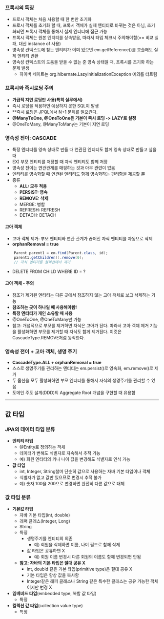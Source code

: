 ### 프록시의 특징
- 프로시 객체는 처음 사용할 때 한 번만 초기화
- 프로시 객체를 초기화 할 때, 프록시 객체가 실제 엔티티로 바뀌는 것은 아님, 초기화되면 프록시 객체를 통해서 실제 엔티티에 접근 가능
- 프록시 객체는 원본 엔티티를 상속받음, 따라서 타입 체크시 주의해야함(== 비교 실패, 대신 instance of 사용)
- 영속성 컨텍스트에 찾는 엔티티가 이미 있으면 em.getReference()를 호출해도 실제 엔티티 반환
- 영속성 컨텍스트의 도움을 받을 수 없는 준 영속 상태일 때, 프록시를 초기화 하는 문제 발생
  - 하이버 네이트는 org.hibernate.LazyInitializationException 예외를 터트림


### 프록시와 즉시로딩 주의
- **가급적 지연 로딩만 사용(특히 실무에서)**
- 즉시 로딩을 적용하면 예상하지 못한 SQL이 발생
- **즉시 로딩은 JPQL에서 N+1 문제를 일으킨다.
- **@ManyToOne, @OneToOne은 기본이 즉시 로딩 -> LAZY로 설정**
- @OneToMany, @ManyToMany는 기본이 지연 로딩

### 영속성 전이: CASCADE
- 특정 엔티티를 영속 상태로 만들 때 연관된 엔티티도 함께 영속 상태로 만들고 싶을 때
- EX) 부모 엔티티를 저장할 때 자식 엔티티도 함께 저장
- 영속성 전이는 연관관계를 매핑하는 것과 아무 관련이 없음
- 엔티티를 영속화할 때 연관된 엔티티도 함께 영속화하는 편리함을 제공할 뿐
- 종류
  - **ALL: 모두 적용**
  - **PERSIST: 영속**
  - **REMOVE: 삭제**
  - MERGE: 병합
  - REFRESH: REFRESH
  - DETACH: DETACH
  
#### 고아 객체
- 고아 객체 제거: 부모 엔티티와 연관 관계가 끊어진 자식 엔티티를 자동으로 삭제
- **orphanRemoval = true**
```java
    Parent parent1 = em.find(Parent.class, id);
    parent1.getChildren().remove(0);
    // 자식 엔티리를 컬렉션에서 제거
```
- DELETE FROM CHILD WHERE ID = ?

#### 고아 객체 - 주의
- 참조가 제거된 엔티티는 다른 곳에서 참조하지 않는 고아 객체로 보고 삭제하는 기능
- **참조하는 곳이 하나일 때 사용해야함!**
- **특정 엔티티가 개인 소유할 때 사용**
- @OneToOne, @OneToMany만 가능
- 참고: 개념적으로 부모를 제거하면 자식은 고아가 된다. 따라서 고아 객체 제거 기능을 활성화하면 부모를 제거할 때 자식도 함께 제거된다. 이것은 CascadeType.REMOVE처럼 동작한다.

### 영속성 전이 + 고아 객체, 생명 주기
- **CascadeType.ALL + orphanRemoval = true**
- 스스로 생명주기를 관리하는 엔티티는 em.persist()로 영속화, em.remove()로 제거
- 두 옵션을 모두 활성화하면 부모 엔티티를 통해서 자식의 생명주기를 관리할 수 있음
- 도메인 주도 설계(DDD)의 Aggregate Root 개념을 구현할 때 유용함

---
## 값 타입
### JPA의 데이터 타입 분류
- **엔티티 타입**
  - @Entity로 정의하는 객체
  - 데이터가 변해도 식별자로 지속해서 추적 가능
  - 예) 회원 엔티티의 키나 나이 값을 변경해도 식별자로 인식 가능
- **값 타입**
  - int, Integer, String철머 단순히 값으로 사용하는 자바 기본 타입이나 객체
  - 식별자가 없고 값만 있으므로 변경시 추적 불가
  - 예) 숫자 100을 200으로 변경하면 완전히 다른 값으로 대체 

### 값 타입 분류
- **기본값 타입**
  - 자바 기본 타입(int, double)
  - 래퍼 클래스(Integer, Long)
  - String
  - 특징
    - 생명주기를 엔티티의 의존
      - 예) 회원을 삭제하면 이름, 나이 필드로 함께 삭제
    - 값 타입은 공유하면 X
      - 예) 회원 이름 변경시 다른 회원의 이름도 함께 변경되면 안됨
  - **참고: 자바의 기본 타입은 절대 공유 X**
    - int, doubld 같은 기본 타입(primitive type)은 절대 공유 X
    - 기본 타입은 항상 값을 복사함
    - Integer같은 래퍼 클래스나 String 같은 특수한 클래스는 공유 가능한 객체이지만 변경 X
- **임베비드 타입**(embedded type, 복합 값 타입)
  - 특징
- **컬렉션 값 타입**(collection value type)
  - 특징